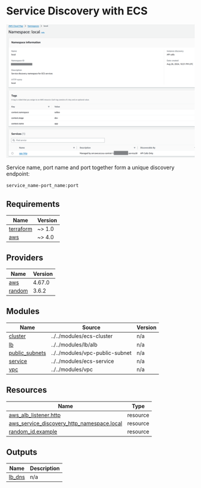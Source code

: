 # Service Discovery with ECS

![Cover](README.cover.png)

Service name, port name and port together form a unique discovery endpoint:
```
service_name-port_name:port
```

<!-- BEGIN_TF_DOCS -->
## Requirements

| Name | Version |
|------|---------|
| <a name="requirement_terraform"></a> [terraform](#requirement\_terraform) | ~> 1.0 |
| <a name="requirement_aws"></a> [aws](#requirement\_aws) | ~> 4.0 |

## Providers

| Name | Version |
|------|---------|
| <a name="provider_aws"></a> [aws](#provider\_aws) | 4.67.0 |
| <a name="provider_random"></a> [random](#provider\_random) | 3.6.2 |

## Modules

| Name | Source | Version |
|------|--------|---------|
| <a name="module_cluster"></a> [cluster](#module\_cluster) | ../../modules/ecs-cluster | n/a |
| <a name="module_lb"></a> [lb](#module\_lb) | ../../modules/lb/alb | n/a |
| <a name="module_public_subnets"></a> [public\_subnets](#module\_public\_subnets) | ../../modules/vpc-public-subnet | n/a |
| <a name="module_service"></a> [service](#module\_service) | ../../modules/ecs-service | n/a |
| <a name="module_vpc"></a> [vpc](#module\_vpc) | ../../modules/vpc | n/a |

## Resources

| Name | Type |
|------|------|
| [aws_alb_listener.http](https://registry.terraform.io/providers/hashicorp/aws/latest/docs/resources/alb_listener) | resource |
| [aws_service_discovery_http_namespace.local](https://registry.terraform.io/providers/hashicorp/aws/latest/docs/resources/service_discovery_http_namespace) | resource |
| [random_id.example](https://registry.terraform.io/providers/hashicorp/random/latest/docs/resources/id) | resource |

## Outputs

| Name | Description |
|------|-------------|
| <a name="output_lb_dns"></a> [lb\_dns](#output\_lb\_dns) | n/a |
<!-- END_TF_DOCS -->
